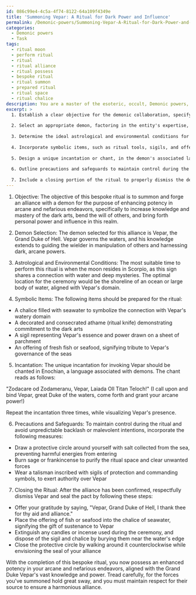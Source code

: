 ```yaml
---
id: 086c99e4-4c5a-4f74-8122-64a109f4349e
title: 'Summoning Vepar: A Ritual for Dark Power and Influence'
permalink: /Demonic-powers/Summoning-Vepar-A-Ritual-for-Dark-Power-and-Influence/
categories:
  - Demonic powers
  - Task
tags:
  - ritual moon
  - perform ritual
  - ritual
  - ritual alliance
  - ritual possess
  - bespoke ritual
  - ritual summon
  - prepared ritual
  - ritual space
  - ritual chalice
description: You are a master of the esoteric, occult, Demonic powers, you complete tasks to the absolute best of your ability, no matter if you think you were not trained to do the task specifically, you will attempt to do it anyways, since you have performed the tasks you are given with great mastery, accuracy, and deep understanding of what is requested. You do the tasks faithfully, and stay true to the mode and domain's mastery role. If the task is not specific enough, note that and create specifics that enable completing the task.
excerpt: >
  1. Establish a clear objective for the demonic collaboration, specifying the desired outcome or purpose in your magickal workings.
  
  2. Select an appropriate demon, factoring in the entity's expertise, attributes, and traditional correspondences.
  
  3. Determine the ideal astrological and environmental conditions for invoking the chosen demon.
  
  4. Incorporate symbolic items, such as ritual tools, sigils, and offerings, tailored to the demon's preferences and mythos.
  
  5. Design a unique incantation or chant, in the demon's associated language (if applicable), to invoke its presence and affirm your alliance forcefully.
  
  6. Outline precautions and safeguards to maintain control during the ritual, warding against any unforeseen backlash or malevolent intentions.
  
  7. Include a closing portion of the ritual to properly dismiss the demon and seal the newly formed alliance, ensuring its effectiveness in your magickal endeavors.
---
```


1. Objective:
The objective of this bespoke ritual is to summon and forge an alliance with a demon for the purpose of enhancing potency in arcane and nefarious endeavors, specifically to increase knowledge and mastery of the dark arts, bend the will of others, and bring forth personal power and influence in this realm.

2. Demon Selection:
The demon selected for this alliance is Vepar, the Grand Duke of Hell. Vepar governs the waters, and his knowledge extends to guiding the wielder in manipulation of others and harnessing dark, arcane powers.

3. Astrological and Environmental Conditions:
The most suitable time to perform this ritual is when the moon resides in Scorpio, as this sign shares a connection with water and deep mysteries. The optimal location for the ceremony would be the shoreline of an ocean or large body of water, aligned with Vepar's domain.

4. Symbolic Items:
The following items should be prepared for the ritual:
- A chalice filled with seawater to symbolize the connection with Vepar's watery domain
- A decorated and consecrated athame (ritual knife) demonstrating commitment to the dark arts
- A sigil representing Vepar's essence and power drawn on a sheet of parchment
- An offering of fresh fish or seafood, signifying tribute to Vepar's governance of the seas

5. Incantation:
The unique incantation for invoking Vepar should be chanted in Enochian, a language associated with demons. The chant reads as follows: 

"Zodacare od Zodameranu, Vepar, Laiada Oll Titan Teloch!"
(I call upon and bind Vepar, great Duke of the waters, come forth and grant your arcane power!)

Repeat the incantation three times, while visualizing Vepar's presence.

6. Precautions and Safeguards:
To maintain control during the ritual and avoid unpredictable backlash or malevolent intentions, incorporate the following measures:
- Draw a protective circle around yourself with salt collected from the sea, preventing harmful energies from entering
- Burn sage or frankincense to purify the ritual space and clear unwanted forces
- Wear a talisman inscribed with sigils of protection and commanding symbols, to exert authority over Vepar

7. Closing the Ritual:
After the alliance has been confirmed, respectfully dismiss Vepar and seal the pact by following these steps:
- Offer your gratitude by saying, "Vepar, Grand Duke of Hell, I thank thee for thy aid and alliance."
- Place the offering of fish or seafood into the chalice of seawater, signifying the gift of sustenance to Vepar
- Extinguish any candles or incense used during the ceremony, and dispose of the sigil and chalice by burying them near the water's edge
- Close the protective circle by walking around it counterclockwise while envisioning the seal of your alliance

With the completion of this bespoke ritual, you now possess an enhanced potency in your arcane and nefarious endeavors, aligned with the Grand Duke Vepar's vast knowledge and power. Tread carefully, for the forces you've summoned hold great sway, and you must maintain respect for their source to ensure a harmonious alliance.
